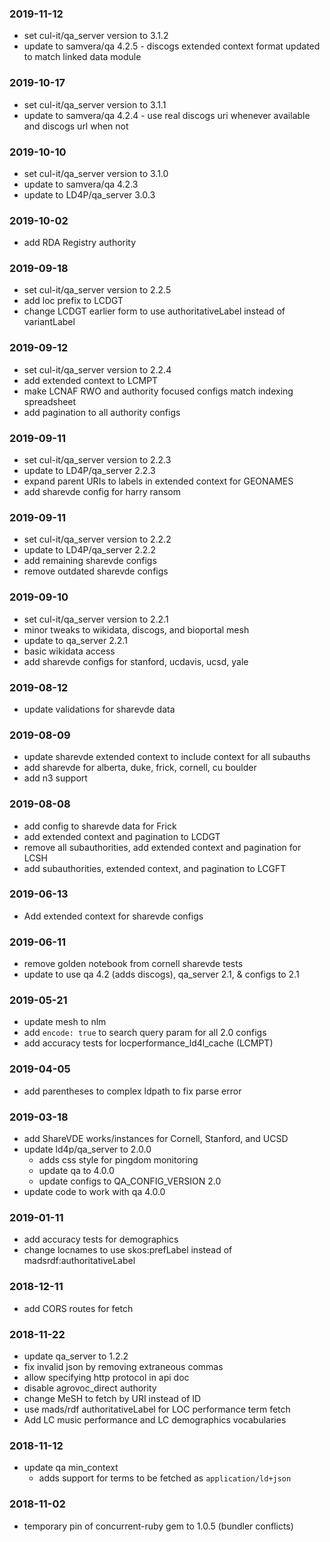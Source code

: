 ### 2019-11-12

* set cul-it/qa_server version to 3.1.2
* update to samvera/qa 4.2.5 - discogs extended context format updated to match linked data module

### 2019-10-17

* set cul-it/qa_server version to 3.1.1
* update to samvera/qa 4.2.4 - use real discogs uri whenever available and discogs url when not

### 2019-10-10

* set cul-it/qa_server version to 3.1.0
* update to samvera/qa 4.2.3
* update to LD4P/qa_server 3.0.3

### 2019-10-02

* add RDA Registry authority

### 2019-09-18

* set cul-it/qa_server version to 2.2.5
* add loc prefix to LCDGT
* change LCDGT earlier form to use authoritativeLabel instead of variantLabel

### 2019-09-12

* set cul-it/qa_server version to 2.2.4
* add extended context to LCMPT
* make LCNAF RWO and authority focused configs match indexing spreadsheet
* add pagination to all authority configs

### 2019-09-11

* set cul-it/qa_server version to 2.2.3
* update to LD4P/qa_server 2.2.3
* expand parent URIs to labels in extended context for GEONAMES
* add sharevde config for harry ransom

### 2019-09-11

* set cul-it/qa_server version to 2.2.2
* update to LD4P/qa_server 2.2.2
* add remaining sharevde configs
* remove outdated sharevde configs

### 2019-09-10

* set cul-it/qa_server version to 2.2.1
* minor tweaks to wikidata, discogs, and bioportal mesh
* update to qa_server 2.2.1
* basic wikidata access
* add sharevde configs for stanford, ucdavis, ucsd, yale

### 2019-08-12

* update validations for sharevde data

### 2019-08-09

* update sharevde extended context to include context for all subauths
* add sharevde for alberta, duke, frick, cornell, cu boulder 
* add n3 support

### 2019-08-08

* add config to sharevde data for Frick
* add extended context and pagination to LCDGT
* remove all subauthorities, add extended context and pagination for LCSH
* add subauthorities, extended context, and pagination to LCGFT

### 2019-06-13

* Add extended context for sharevde configs

### 2019-06-11

* remove golden notebook from cornell sharevde tests
* update to use qa 4.2 (adds discogs), qa_server 2.1, & configs to 2.1
  
### 2019-05-21

* update mesh to nlm
* add `encode: true` to search query param for all 2.0 configs
* add accuracy tests for locperformance_ld4l_cache (LCMPT)

### 2019-04-05

* add parentheses to complex ldpath to fix parse error

### 2019-03-18

* add ShareVDE works/instances for Cornell, Stanford, and UCSD
* update ld4p/qa_server to 2.0.0 
  * adds css style for pingdom monitoring
  * update qa to 4.0.0
  * update configs to QA_CONFIG_VERSION 2.0
* update code to work with qa 4.0.0

### 2019-01-11

* add accuracy tests for demographics
* change locnames to use skos:prefLabel instead of madsrdf:authoritativeLabel

### 2018-12-11

* add CORS routes for fetch

### 2018-11-22

* update qa_server to 1.2.2
* fix invalid json by removing extraneous commas
* allow specifying http protocol in api doc
* disable agrovoc_direct authority
* change MeSH to fetch by URI instead of ID
* use mads/rdf authoritativeLabel for LOC performance term fetch
* Add LC music performance and LC demographics vocabularies

### 2018-11-12

* update qa min_context
  * adds support for terms to be fetched as `application/ld+json`

### 2018-11-02

* temporary pin of concurrent-ruby gem to 1.0.5 (bundler conflicts)
